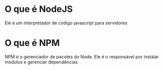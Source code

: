 # O que é NodeJS
Ele é um interpretador de código javascript para servidores
# O que é NPM
NPM é o gerenciador de pacotes do Node. Ele é o responsável por instalar módulos e gerenciar dependências.